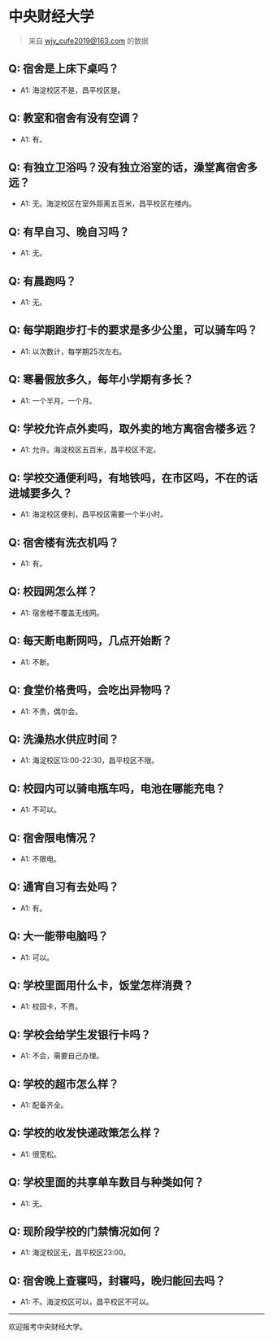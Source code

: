 # 中央财经大学

> 来自 wjy_cufe2019@163.com 的数据

## Q: 宿舍是上床下桌吗？

- A1: 海淀校区不是，昌平校区是。

## Q: 教室和宿舍有没有空调？

- A1: 有。

## Q: 有独立卫浴吗？没有独立浴室的话，澡堂离宿舍多远？

- A1: 无。海淀校区在室外距离五百米，昌平校区在楼内。

## Q: 有早自习、晚自习吗？

- A1: 无。

## Q: 有晨跑吗？

- A1: 无。

## Q: 每学期跑步打卡的要求是多少公里，可以骑车吗？

- A1: 以次数计，每学期25次左右。

## Q: 寒暑假放多久，每年小学期有多长？

- A1: 一个半月。一个月。

## Q: 学校允许点外卖吗，取外卖的地方离宿舍楼多远？

- A1: 允许。海淀校区五百米，昌平校区不定。

## Q: 学校交通便利吗，有地铁吗，在市区吗，不在的话进城要多久？

- A1: 海淀校区便利，昌平校区需要一个半小时。

## Q: 宿舍楼有洗衣机吗？

- A1: 有。

## Q: 校园网怎么样？

- A1: 宿舍楼不覆盖无线网。

## Q: 每天断电断网吗，几点开始断？

- A1: 不断。

## Q: 食堂价格贵吗，会吃出异物吗？

- A1: 不贵，偶尔会。

## Q: 洗澡热水供应时间？

- A1: 海淀校区13:00-22:30，昌平校区不限。

## Q: 校园内可以骑电瓶车吗，电池在哪能充电？

- A1: 不可以。

## Q: 宿舍限电情况？

- A1: 不限电。

## Q: 通宵自习有去处吗？

- A1: 有。

## Q: 大一能带电脑吗？

- A1: 可以。

## Q: 学校里面用什么卡，饭堂怎样消费？

- A1: 校园卡，不贵。

## Q: 学校会给学生发银行卡吗？

- A1: 不会，需要自己办理。

## Q: 学校的超市怎么样？

- A1: 配备齐全。

## Q: 学校的收发快递政策怎么样？

- A1: 很宽松。

## Q: 学校里面的共享单车数目与种类如何？

- A1: 无。

## Q: 现阶段学校的门禁情况如何？

- A1: 海淀校区无，昌平校区23:00。

## Q: 宿舍晚上查寝吗，封寝吗，晚归能回去吗？

- A1: 不。海淀校区可以，昌平校区不可以。

***

欢迎报考中央财经大学。